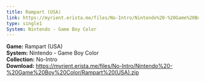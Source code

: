 ```yaml
---
title: Rampart (USA)
link: https://myrient.erista.me/files/No-Intro/Nintendo%20-%20Game%20Boy%20Color/Rampart%20(USA).zip
type: single1
System: Nintendo - Game Boy Color
---
```

<b>Game:</b> Rampart (USA)<br>
<b>System:</b> Nintendo - Game Boy Color<br>
<b>Collection:</b> No-Intro<br>
<b>Download:</b> https://myrient.erista.me/files/No-Intro/Nintendo%20-%20Game%20Boy%20Color/Rampart%20(USA).zip